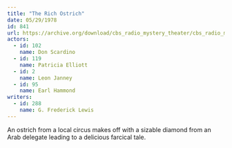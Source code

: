 ```yaml
---
title: "The Rich Ostrich"
date: 05/29/1978
id: 841
url: https://archive.org/download/cbs_radio_mystery_theater/cbs_radio_mystery_theater-0801-0850.zip/cbs_radio_mystery_theater-0801-0850%2Fcbsrmt_0841_the_rich_ostrich.mp3
actors:  
  - id: 102
    name: Don Scardino  
  - id: 119
    name: Patricia Elliott  
  - id: 2
    name: Leon Janney  
  - id: 95
    name: Earl Hammond
writers:  
  - id: 288
    name: G. Frederick Lewis
---
```

An ostrich from a local circus makes off with a sizable diamond from an Arab delegate leading to a delicious farcical tale.
